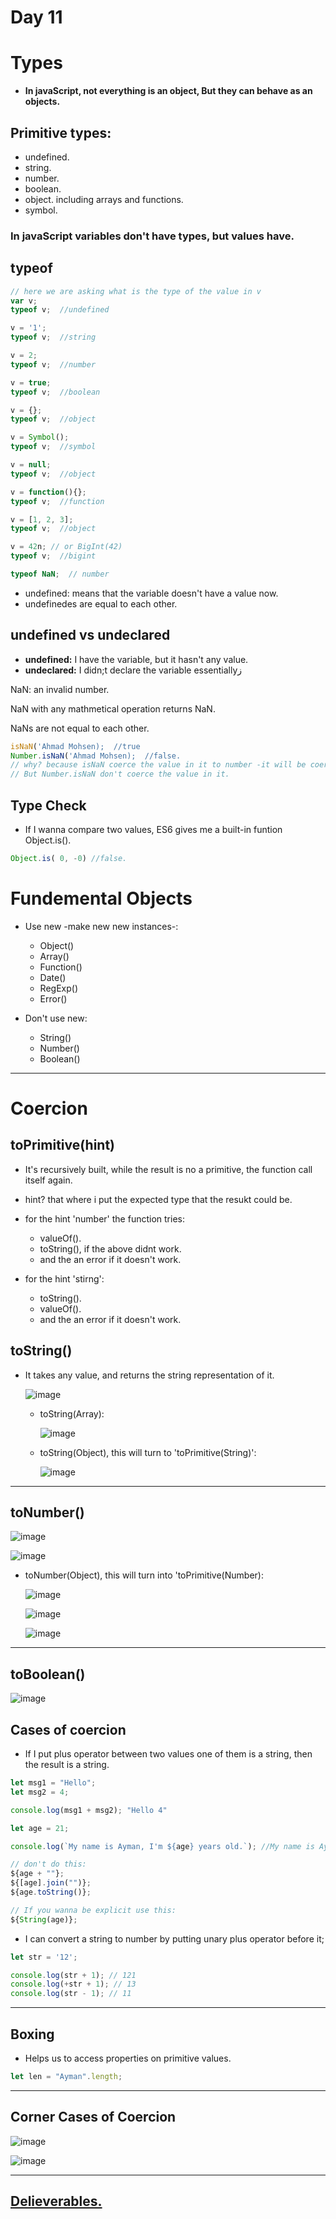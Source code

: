 # Day 11

<h1>Types</h1>

- **In javaScript, not everything is an object, But they can behave as an objects.**

<h2>Primitive types:</h2>

- undefined.
- string.
- number.
- boolean.
- object. including arrays and functions.
- symbol.

### In javaScript variables don't have types, but values have.

<h2>typeof</h2>

```javascript
// here we are asking what is the type of the value in v
var v;
typeof v;  //undefined

v = '1';
typeof v;  //string

v = 2;
typeof v;  //number

v = true;
typeof v;  //boolean

v = {};
typeof v;  //object

v = Symbol();
typeof v;  //symbol

v = null;
typeof v;  //object

v = function(){};
typeof v;  //function

v = [1, 2, 3];
typeof v;  //object

v = 42n; // or BigInt(42)
typeof v;  //bigint

typeof NaN;  // number
```

- undefined: means that the variable doesn't have a value now.
- undefinedes are equal to each other.

<h2>undefined vs undeclared</h2>

- **undefined:** I have the variable, but it hasn't any value.
- **undeclared:** I didn;t declare the variable essentiallyز
  

NaN: an invalid number.

NaN with any mathmetical operation returns NaN.

NaNs are not equal to each other.

```javascript
isNaN('Ahmad Mohsen);  //true
Number.isNaN('Ahmad Mohsen);  //false.
// why? because isNaN coerce the value in it to number -it will be coerce to NaN-, and then check if it is NaN, so it returns true,
// But Number.isNaN don't coerce the value in it. 
```

<h2>Type Check</h2>

- If I wanna compare two values, ES6 gives me a built-in funtion Object.is().

```javascript
Object.is( 0, -0) //false.
```

<h1>Fundemental Objects</h1>

- Use new -make new new instances-:
  - Object()
  - Array()
  - Function()
  - Date()
  - RegExp()
  - Error()

- Don't use new:
  - String()
  - Number()
  - Boolean()


<hr>
<h1>Coercion</h1>

<h2>toPrimitive(hint)</h2>

- It's recursively built, while the result is no a primitive, the function call itself again.
  
- hint? that where i put the expected type that the resukt could be.
  
- for the hint 'number' the function tries:
    - valueOf().
    - toString(), if the above didnt work.
    - and the an error if it doesn't work.
      
- for the hint 'stirng':
    - toString().
    - valueOf().
    - and the an error if it doesn't work.


<h2>toString()</h2>

- It takes any value, and returns the string representation of it.

  ![image](https://github.com/AymanAttili/Mastering-JavaScript-in-20-Days/assets/96499629/ff9c920e-a2f8-4c3a-a476-17f372bbfcfe)
  

  - toString(Array):
    
    ![image](https://github.com/AymanAttili/Mastering-JavaScript-in-20-Days/assets/96499629/0ffa4a79-49ed-4148-811b-24bb368539a4)


  - toString(Object), this will turn to 'toPrimitive(String)':
 
    ![image](https://github.com/AymanAttili/Mastering-JavaScript-in-20-Days/assets/96499629/fc2b6eb1-397f-4055-b867-71bc9fc3d722)


<hr>

<h2>toNumber()</h2>

![image](https://github.com/AymanAttili/Mastering-JavaScript-in-20-Days/assets/96499629/4b8f850d-6599-4a72-bd80-877342e52e14)

![image](https://github.com/AymanAttili/Mastering-JavaScript-in-20-Days/assets/96499629/9bc82751-b898-45b7-af78-64a841b2c788)


  - toNumber(Object), this will turn into 'toPrimitive(Number):

    ![image](https://github.com/AymanAttili/Mastering-JavaScript-in-20-Days/assets/96499629/d4ea27a6-790e-4814-9196-90984ef08a9f)

    ![image](https://github.com/AymanAttili/Mastering-JavaScript-in-20-Days/assets/96499629/12d6eb03-b6b0-446d-80c6-d4a545f1e139)

    ![image](https://github.com/AymanAttili/Mastering-JavaScript-in-20-Days/assets/96499629/96427951-67ba-4ced-8b17-864b7535f06e)


<hr>

<h2>toBoolean()</h2>

![image](https://github.com/AymanAttili/Mastering-JavaScript-in-20-Days/assets/96499629/40b8ffe0-af1e-4d2d-a294-6517262be13b)



<h2>Cases of coercion</h2>

- If I put plus operator between two values one of them is a string, then the result is a string.
  
```javascript
let msg1 = "Hello";
let msg2 = 4;

console.log(msg1 + msg2); "Hello 4"
```

```javascript
let age = 21;

console.log(`My name is Ayman, I'm ${age} years old.`); //My name is Ayman, I'm 21 years old.

// don't do this:
${age + ""};
${[age].join("")};
${age.toString()};

// If you wanna be explicit use this:
${String(age)};

```

- I can convert a string to number by putting unary plus operator before it;

```javascript
let str = '12';

console.log(str + 1); // 121
console.log(+str + 1); // 13
console.log(str - 1); // 11
```

<hr>
<h2>Boxing</h2>

- Helps us to access properties on primitive values.

```javascript
let len = "Ayman".length;
```

<hr>
<h2>Corner Cases of Coercion</h2>

![image](https://github.com/AymanAttili/Mastering-JavaScript-in-20-Days/assets/96499629/b55b287d-b015-4655-8ee4-aa493792d372)

![image](https://github.com/AymanAttili/Mastering-JavaScript-in-20-Days/assets/96499629/371ac7cb-4fdf-41e9-b841-8c7177dbb372)


<hr>

## [Delieverables.](https://github.com/AymanAttili/Mastering-JavaScript-in-20-Days/blob/0973b32ce773f9e3fc29e6f674ee15c06c54f0fb/Delieverables/Day11.md)
